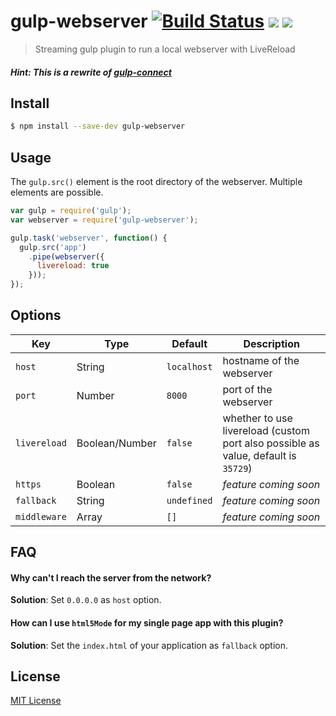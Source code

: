 gulp-webserver [![Build Status](http://img.shields.io/travis/schickling/gulp-webserver.svg?style=flat)](https://travis-ci.org/schickling/gulp-webserver) [![](http://img.shields.io/npm/dm/gulp-webserver.svg?style=flat)](https://www.npmjs.org/package/gulp-webserver) [![](http://img.shields.io/npm/v/gulp-webserver.svg?style=flat)](https://www.npmjs.org/package/gulp-webserver)
==============

> Streaming gulp plugin to run a local webserver with LiveReload

##### Hint: This is a rewrite of [gulp-connect](https://github.com/AveVlad/gulp-connect/)

## Install

```sh
$ npm install --save-dev gulp-webserver
```

## Usage

The `gulp.src()` element is the root directory of the webserver. Multiple elements are possible.

```js
var gulp = require('gulp');
var webserver = require('gulp-webserver');

gulp.task('webserver', function() {
  gulp.src('app')
    .pipe(webserver({
      livereload: true
    }));
});
```

## Options

Key | Type | Default | Description | 
--- | --- | --- | --- |
`host` | String | `localhost` | hostname of the webserver
`port` | Number | `8000` | port of the webserver
`livereload` | Boolean/Number | `false` | whether to use livereload (custom port also possible as value, default is `35729`)
`https` | Boolean | `false` | *feature coming soon*
`fallback` | String | `undefined` | *feature coming soon*
`middleware` | Array | `[]` | *feature coming soon*

## FAQ

#### Why can't I reach the server from the network?

**Solution**: Set `0.0.0.0` as `host` option.

#### How can I use `html5Mode` for my single page app with this plugin?

**Solution**: Set the `index.html` of your application as `fallback` option.

## License

[MIT License](http://opensource.org/licenses/MIT)













 